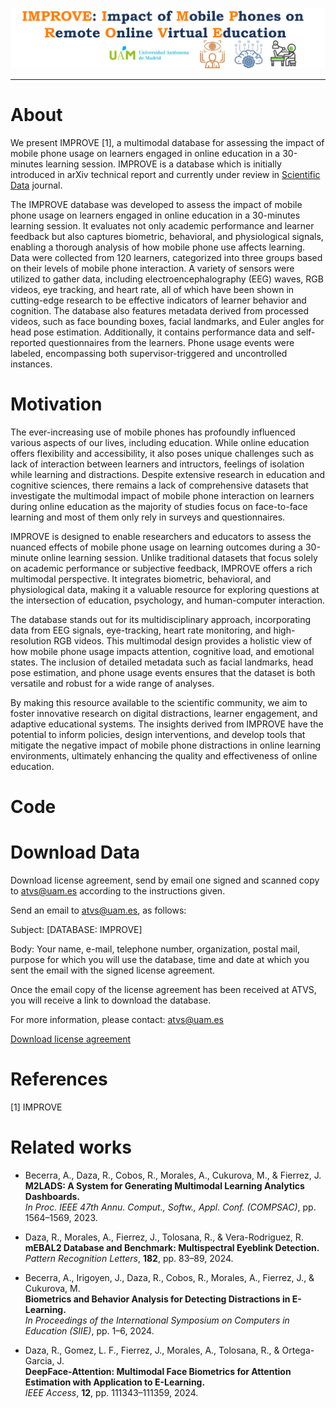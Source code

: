 ![Sin titulo](https://github.com/alvarobj/improve/blob/main/Images/improve_icon.png)
***
# About
We present IMPROVE [1], a multimodal database for assessing the impact of mobile phone usage on learners engaged in online education in a 30-minutes learning session. IMPROVE is a database which is initially introduced in arXiv technical report and currently under review in [Scientific Data](https://www.nature.com/sdata/) journal.

The IMPROVE database was developed to assess the impact of mobile phone usage on learners engaged in online education in a 30-minutes learning session. It evaluates not only academic performance and learner feedback but also captures biometric, behavioral, and physiological signals, enabling a thorough analysis of how mobile phone use affects learning. Data were collected from 120 learners, categorized into three groups based on their levels of mobile phone interaction. A variety of sensors were utilized to gather data, including electroencephalography (EEG) waves, RGB videos, eye tracking, and heart rate, all of which have been shown in cutting-edge research to be effective indicators of learner behavior and cognition. The database also features metadata derived from processed videos, such as face bounding boxes, facial landmarks, and Euler angles for head pose estimation. Additionally, it contains performance data and self-reported questionnaires from the learners. Phone usage events were labeled, encompassing both supervisor-triggered and uncontrolled instances.
# Motivation
The ever-increasing use of mobile phones has profoundly influenced various aspects of our lives, including education. While online education offers flexibility and accessibility, it also poses unique challenges such as lack of interaction between learners and intructors, feelings of isolation while learning and distractions. Despite extensive research in education and cognitive sciences, there remains a lack of comprehensive datasets that investigate the multimodal impact of mobile phone interaction on learners during online education as the majority of studies focus on face-to-face learning and most of them only rely in surveys and questionnaires. 

IMPROVE is designed to enable researchers and educators to assess the nuanced effects of mobile phone usage on learning outcomes during a 30-minute online learning session. Unlike traditional datasets that focus solely on academic performance or subjective feedback, IMPROVE offers a rich multimodal perspective. It integrates biometric, behavioral, and physiological data, making it a valuable resource for exploring questions at the intersection of education, psychology, and human-computer interaction.

The database stands out for its multidisciplinary approach, incorporating data from EEG signals, eye-tracking, heart rate monitoring, and high-resolution RGB videos. This multimodal design provides a holistic view of how mobile phone usage impacts attention, cognitive load, and emotional states. The inclusion of detailed metadata such as facial landmarks, head pose estimation, and phone usage events ensures that the dataset is both versatile and robust for a wide range of analyses.

By making this resource available to the scientific community, we aim to foster innovative research on digital distractions, learner engagement, and adaptive educational systems. The insights derived from IMPROVE have the potential to inform policies, design interventions, and develop tools that mitigate the negative impact of mobile phone distractions in online learning environments, ultimately enhancing the quality and effectiveness of online education.

# Code

# Download Data
Download license agreement, send by email one signed and scanned copy to atvs@uam.es according to the instructions given.


Send an email to atvs@uam.es, as follows:

Subject: [DATABASE: IMPROVE]


Body: Your name, e-mail, telephone number, organization, postal mail, purpose for which you will use the database, time and date at which you sent the email with the signed license agreement.


Once the email copy of the license agreement has been received at ATVS, you will receive a link to download the database.


For more information, please contact: atvs@uam.es

 [Download license agreement](https://github.com/alvarobj/improve/blob/main/License/IMPROVE_License_Agreement.pdf)

 # References
[1] IMPROVE

  # Related works
 - Becerra, A., Daza, R., Cobos, R., Morales, A., Cukurova, M., & Fierrez, J.  
  **M2LADS: A System for Generating Multimodal Learning Analytics Dashboards.**  
  *In Proc. IEEE 47th Annu. Comput., Softw., Appl. Conf. (COMPSAC)*, pp. 1564–1569, 2023.

- Daza, R., Morales, A., Fierrez, J., Tolosana, R., & Vera-Rodriguez, R.  
  **mEBAL2 Database and Benchmark: Multispectral Eyeblink Detection.**  
  *Pattern Recognition Letters*, **182**, pp. 83–89, 2024.

- Becerra, A., Irigoyen, J., Daza, R., Cobos, R., Morales, A., Fierrez, J., & Cukurova, M.  
  **Biometrics and Behavior Analysis for Detecting Distractions in E-Learning.**  
  *In Proceedings of the International Symposium on Computers in Education (SIIE)*, pp. 1–6, 2024.

- Daza, R., Gomez, L. F., Fierrez, J., Morales, A., Tolosana, R., & Ortega-Garcia, J.  
  **DeepFace-Attention: Multimodal Face Biometrics for Attention Estimation with Application to E-Learning.**  
  *IEEE Access*, **12**, pp. 111343–111359, 2024.


